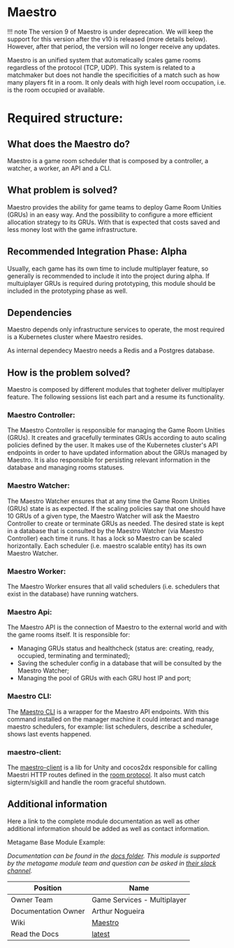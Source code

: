 # Maestro

!!! note
    The version 9 of Maestro is under deprecation.
    We will keep the support for this version after the v10 is released (more details below). However, after that period, the version will no longer receive any updates.


Maestro is an unified system that automatically scales game rooms regardless of the protocol (TCP, UDP). This system is related to a matchmaker but does not handle the specificities of a match such as how many players fit in a room. It only deals with high level room occupation, i.e. is the room occupied or available.

# Required structure:


## What does the Maestro do?

Maestro is a game room scheduler that is composed by a controller, a watcher, a worker, an API and a CLI.

## What problem is solved?

Maestro provides the ability for game teams to deploy Game Room Unities (GRUs) in an easy way. And the possibility to configure a more efficient allocation strategy to its GRUs. With that is expected that costs saved and less money lost with the game infrastructure.

## Recommended Integration Phase: Alpha

Usually, each game has its own time to include multiplayer feature, so generally is recommended to include it into the project during alpha.
If multuiplayer GRUs is required during prototyping, this module should be included in the prototyping phase as well.

## Dependencies
Maestro depends only infrastructure services to operate, the most required is a Kubernetes cluster where Maestro resides.

As internal dependecy Maestro needs a Redis and a Postgres database.

## How is the problem solved?

Maestro is composed by different modules that togheter deliver multiplayer feature. The following sessions list each part and a resume its functionality.

### Maestro Controller:

The Maestro Controller is responsible for managing the Game Room Unities (GRUs). It creates and gracefully terminates GRUs according to auto scaling policies defined by the user. It makes use of the Kubernetes cluster's API endpoints in order to have updated information about the GRUs managed by Maestro. It is also responsible for persisting relevant information in the database and managing rooms statuses.

### Maestro Watcher:

The Maestro Watcher ensures that at any time the Game Room Unities (GRUs) state is as expected. If the scaling policies say that one should have 10 GRUs of a given type, the Maestro Watcher will ask the Maestro Controller to create or terminate GRUs as needed. The desired state is kept in a database that is consulted by the Maestro Watcher (via Maestro Controller) each time it runs. It has a lock so Maestro can be scaled horizontally. Each scheduler (i.e. maestro scalable entity) has its own Maestro Watcher.

### Maestro Worker:

The Maestro Worker ensures that all valid schedulers (i.e. schedulers that exist in the database) have running watchers.

### Maestro Api:

The Maestro API is the connection of Maestro to the external world and with the game rooms itself. It is responsible for:

- Managing GRUs status and healthcheck (status are: creating, ready, occupied, terminating and terminated);
- Saving the scheduler config in a database that will be consulted by the Maestro Watcher;
- Managing the pool of GRUs with each GRU host IP and port;

### Maestro CLI:

The [Maestro CLI](https://github.com/topfreegames/maestro-cli) is a wrapper for the Maestro API endpoints. With this command installed on the manager machine it could interact and manage maestro schedulers, for example: list schedulers, describe a scheduler, shows last events happened.

### maestro-client:

The [maestro-client](https://github.com/topfreegames/maestro-client) is a lib for Unity and cocos2dx responsible for calling Maestri HTTP routes defined in the [room protocol](#room-protocol). It also must catch sigterm/sigkill and handle the room graceful shutdown.

## Additional information

Here a link to the complete module documentation as well as other additional information should be added as well as contact information.

Metagame Base Module Example:

*Documentation can be found in the [docs folder](./docs/README.md). This module is supported by the metagame module team and question can be asked in [their slack channel](https://wildlifestudios.slack.com/archives/C01K286EADR).*

| Position | Name |
| --- | --- |
| Owner Team | Game Services - Multiplayer |
| Documentation Owner | Arthur Nogueira |
| Wiki| [Maestro](https://wiki.wildlifestudios.com/display/BAC/Maestro)
| Read the Docs | [latest](https://maestro.readthedocs.io/en/latest/) |
